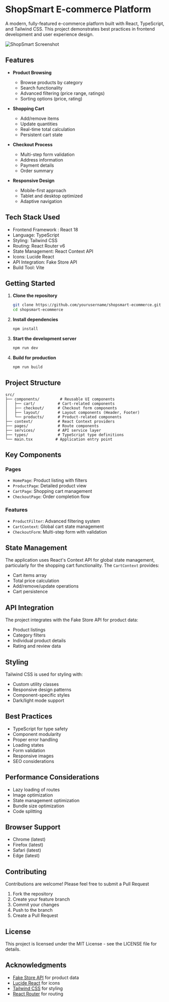 # ShopSmart E-commerce Platform

A modern, fully-featured e-commerce platform built with React, TypeScript, and Tailwind CSS. This project demonstrates best practices in frontend development and user experience design.

![ShopSmart Screenshot](https://images.pexels.com/photos/5076516/pexels-photo-5076516.jpeg?auto=compress&cs=tinysrgb&w=1260&h=750&dpr=2)

## Features

- **Product Browsing**
  - Browse products by category
  - Search functionality
  - Advanced filtering (price range, ratings)
  - Sorting options (price, rating)

- **Shopping Cart**
  - Add/remove items
  - Update quantities
  - Real-time total calculation
  - Persistent cart state

- **Checkout Process**
  - Multi-step form validation
  - Address information
  - Payment details
  - Order summary

- **Responsive Design**
  - Mobile-first approach
  - Tablet and desktop optimized
  - Adaptive navigation

## Tech Stack Used

- Frontend Framework : React 18
- Language: TypeScript
- Styling: Tailwind CSS
- Routing: React Router v6
- State Management: React Context API
- Icons: Lucide React
- API Integration: Fake Store API
- Build Tool: Vite

## Getting Started

1. **Clone the repository**
   ```bash
   git clone https://github.com/yourusername/shopsmart-ecommerce.git
   cd shopsmart-ecommerce
   ```

2. **Install dependencies**
   ```bash
   npm install
   ```

3. **Start the development server**
   ```bash
   npm run dev
   ```

4. **Build for production**
   ```bash
   npm run build
   ```

## Project Structure

```
src/
├── components/         # Reusable UI components
│   ├── cart/          # Cart-related components
│   ├── checkout/      # Checkout form components
│   ├── layout/        # Layout components (Header, Footer)
│   └── products/      # Product-related components
├── context/           # React Context providers
├── pages/             # Route components
├── services/          # API service layer
├── types/             # TypeScript type definitions
└── main.tsx          # Application entry point
```

## Key Components

### Pages
- `HomePage`: Product listing with filters
- `ProductPage`: Detailed product view
- `CartPage`: Shopping cart management
- `CheckoutPage`: Order completion flow

### Features
- `ProductFilter`: Advanced filtering system
- `CartContext`: Global cart state management
- `CheckoutForm`: Multi-step form with validation

## State Management

The application uses React's Context API for global state management, particularly for the shopping cart functionality. The `CartContext` provides:

- Cart items array
- Total price calculation
- Add/remove/update operations
- Cart persistence

## API Integration

The project integrates with the Fake Store API for product data:

- Product listings
- Category filters
- Individual product details
- Rating and review data

## Styling

Tailwind CSS is used for styling with:

- Custom utility classes
- Responsive design patterns
- Component-specific styles
- Dark/light mode support

## Best Practices

- TypeScript for type safety
- Component modularity
- Proper error handling
- Loading states
- Form validation
- Responsive images
- SEO considerations

## Performance Considerations

- Lazy loading of routes
- Image optimization
- State management optimization
- Bundle size optimization
- Code splitting

## Browser Support

- Chrome (latest)
- Firefox (latest)
- Safari (latest)
- Edge (latest)

## Contributing
Contributions are welcome! Please feel free to submit a Pull Request

1. Fork the repository
2. Create your feature branch
3. Commit your changes
4. Push to the branch
5. Create a Pull Request

## License

This project is licensed under the MIT License - see the LICENSE file for details.

## Acknowledgments

- [Fake Store API](https://fakestoreapi.com/) for product data
- [Lucide React](https://lucide.dev/) for icons
- [Tailwind CSS](https://tailwindcss.com/) for styling
- [React Router](https://reactrouter.com/) for routing